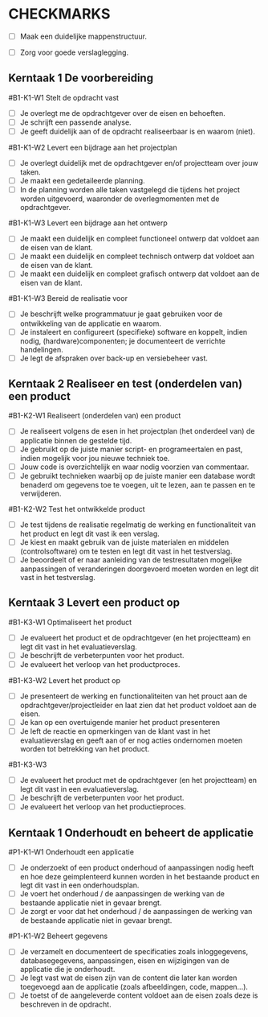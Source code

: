 # CHECKMARKS

- [ ]  Maak een duidelijke mappenstructuur.
- [ ]  Zorg voor goede verslaglegging.


## Kerntaak 1 De voorbereiding

#B1-K1-W1 Stelt de opdracht vast
- [ ]  Je overlegt me de opdrachtgever over de eisen en behoeften.
- [ ]  Je schrijft een passende analyse.
- [ ]  Je geeft duidelijk aan of de opdracht realiseerbaar is en waarom (niet).

#B1-K1-W2 Levert een bijdrage aan het projectplan
- [ ]  Je overlegt duidelijk met de opdrachtgever en/of projectteam over jouw taken.
- [ ]  Je maakt een gedetaileerde planning.
- [ ]  In de planning worden alle taken vastgelegd die tijdens het project worden uitgevoerd,
waaronder de overlegmomenten met de opdrachtgever.

#B1-K1-W3 Levert een bijdrage aan het ontwerp
- [ ]  Je maakt een duidelijk en compleet functioneel ontwerp dat voldoet aan de eisen van de klant.
- [ ]  Je maakt een duidelijk en compleet technisch ontwerp dat voldoet aan de eisen van de klant.
- [ ]  Je maakt een duidelijk en compleet grafisch ontwerp dat voldoet aan de eisen van de klant.

#B1-K1-W3 Bereid de realisatie voor
- [ ]  Je beschrijft welke programmatuur je gaat gebruiken voor de ontwikkeling van de applicatie en waarom.
- [ ]  Je instaleert en configureert (specifieke) software en koppelt, indien nodig, (hardware)componenten; je documenteert de verrichte handelingen.
- [ ]  Je legt de afspraken over back-up en versiebeheer vast.

## Kerntaak 2 Realiseer en test (onderdelen van) een product

#B1-K2-W1 Realiseert (onderdelen van) een product
- [ ]  Je realiseert volgens de esen in het projectplan (het onderdeel van) de applicatie binnen de gestelde tijd.
- [ ]  Je gebruikt op de juiste manier script- en programeertalen en past, indien mogelijk voor jou nieuwe techniek toe.
- [ ]  Jouw code is overzichtelijk en waar nodig voorzien van commentaar.
- [ ]  Je gebruikt technieken waarbij op de juiste manier een database wordt benaderd om gegevens toe te voegen, uit te lezen, aan te passen en te verwijderen.

#B1-K2-W2 Test het ontwikkelde product
- [ ]  Je test tijdens de realisatie regelmatig de werking en functionaliteit van het product en legt dit vast ik een verslag.
- [ ]  Je kiest en maakt gebruik van de juiste materialen en middelen (controlsoftware) om te testen en legt dit vast in het testverslag.
- [ ]  Je beoordeelt of er naar aanleiding van de testresultaten mogelijke aanpassingen of veranderingen doorgevoerd moeten worden en legt dit vast in het testverslag.

## Kerntaak 3 Levert een product op

#B1-K3-W1 Optimaliseert het product
- [ ]  Je evalueert het product et de opdrachtgever (en het projectteam) en legt dit vast in het evaluatieverslag.
- [ ]  Je beschrijft de verbeterpunten voor het product.
- [ ]  Je evalueert het verloop van het productproces.

#B1-K3-W2 Levert het product op
- [ ]  Je presenteert de werking en functionaliteiten van het prouct aan de opdrachtgever/projectleider en laat zien dat het product voldoet aan de eisen.
- [ ]  Je kan op een overtuigende manier het product presenteren
- [ ]  Je left de reactie en opmerkingen van de klant vast in het evaluatieverslag en geeft aan of er nog acties ondernomen moeten worden tot betrekking van het product.

#B1-K3-W3
- [ ]  Je evalueert het product met de opdrachtgever (en het projectteam) en legt dit vast in een evaluatieverslag.
- [ ]  Je beschrijft de verbeterpunten voor het product.
- [ ]  Je evalueert het verloop van het productieproces.

## Kerntaak 1 Onderhoudt en beheert de applicatie

#P1-K1-W1 Onderhoudt een applicatie
- [ ]  Je onderzoekt of een product onderhoud of aanpassingen nodig heeft en hoe deze geimplenteerd kunnen worden in het bestaande product en legt dit vast in een onderhoudsplan.
- [ ]  Je voert het onderhoud / de aanpassingen de werking van de bestaande applicatie niet in gevaar brengt.
- [ ]  Je zorgt er voor dat het onderhoud / de aanpassingen de werking van de bestaande applicatie niet in gevaar brengt.

#P1-K1-W2 Beheert gegevens
- [ ]  Je verzamelt en documenteert de specificaties zoals inloggegevens, databasegegevens, aanpassingen, eisen en wijzigingen van de applicatie die je onderhoudt.
- [ ]  Je legt vast wat de eisen zijn van de content die later kan worden toegevoegd aan de applicatie (zoals afbeeldingen, code, mappen...).
- [ ]  Je toetst of de aangeleverde content voldoet aan de eisen zoals deze is beschreven in de opdracht.

